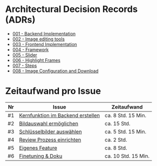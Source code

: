 # Architectural Decision Records (ADRs)

- [001 - Backend Implementation](001-backend-implementation.md)
- [002 - Image editing tools](002-image-editing-tools.md)
- [003 - Frontend Implementation](003-frontend-implementation.md)
- [004 - Framework](004-framework.md)
- [005 - Slider](005-slider.md)
- [006 - Highlight Frames](006-highlight-frames.md)
- [007 - Steps](007-steps.md)
- [008 - Image Configuration and Download](008-image-configuration-and-download.md)



# Zeitaufwand pro Issue

| Nr | Issue                                                                                                   | Zeitaufwand         |
|----|---------------------------------------------------------------------------------------------------------|---------------------|
| #1 | [Kernfunktion im Backend erstellen](https://github.com/mi-classroom/mi-master-wt-beiboot-2024/issues/1) | ca. 8 Std. 15 Min.  |
| #2 | [Bildauswahl ermöglichen](https://github.com/mi-classroom/mi-master-wt-beiboot-2024/issues/2)           | ca. 15 Std.         |
| #3 | [Schlüsselbilder auswählen](https://github.com/mi-classroom/mi-master-wt-beiboot-2024/issues/3)         | ca. 5 Std. 15 Min.  |
| #4 | [Review Prozess einrichten](https://github.com/mi-classroom/mi-master-wt-beiboot-2024/issues/4)         | ca. 2 Std.          |
| #5 | [Eigenes Feature](https://github.com/mi-classroom/mi-master-wt-beiboot-2024/issues/5)                   | ca. 8 Std.          |
| #6 | [Finetuning & Doku](https://github.com/mi-classroom/mi-master-wt-beiboot-2024/issues/6)                 | ca. 10 Std. 15 Min. |